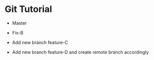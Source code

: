 # Git Tutorial
- Master
- Fix-B
- Add new branch feature-C

- Add new branch feature-D and create remote branch accordingly